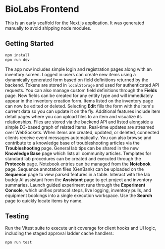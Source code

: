 # BioLabs Frontend

This is an early scaffold for the Next.js application. It was generated manually to avoid shipping node modules.

## Getting Started

```bash
npm install
npm run dev
```

The app now includes simple login and registration pages along with an inventory screen. Logged in users can create new items using a dynamically generated form based on field definitions returned by the backend. Tokens are stored in `localStorage` and used for authenticated API requests.
You can also manage custom field definitions through the **Fields** page. New fields can be created for any entity type and will immediately appear in the inventory creation form.
Items listed on the inventory page can now be edited or deleted. Selecting **Edit** fills the form with the item's current data so you can update it on the fly.
Additional features include item detail pages where you can upload files to an item and visualize its relationships. Files are stored via the backend API and listed alongside a simple D3-based graph of related items.
Real-time updates are streamed over WebSockets. When items are created, updated, or deleted, connected clients receive event messages automatically.
You can also browse and contribute to a knowledge base of troubleshooting articles via the **Troubleshooting** page.
General lab tips can be shared in the new **Knowledge Base** page which lists all community articles.
Templates for standard lab procedures can be created and executed through the **Protocols** page.
Notebook entries can be managed from the **Notebook** page.
Sequence annotation files (GenBank) can be uploaded on the **Sequence** page to
view parsed features in a table. Interact with the lab buddy AI assistant from
the **Assistant** page to get project and inventory summaries.
Launch guided experiment runs through the **Experiment Console**, which unifies protocol steps, live logging, inventory pulls,
and equipment bookings into a single execution workspace.
Use the **Search** page to quickly locate items by name.

## Testing

Run the Vitest suite to execute unit coverage for client hooks and UI logic, including the staged approval ladder cache handlers:

```bash
npm run test
```
